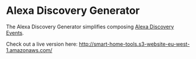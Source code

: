 # Alexa Discovery Generator

The Alexa Discovery Generator simplifies composing [Alexa Discovery Events](https://developer.amazon.com/en-US/docs/alexa/device-apis/alexa-discovery.html).

Check out a live version here:
http://smart-home-tools.s3-website-eu-west-1.amazonaws.com/
